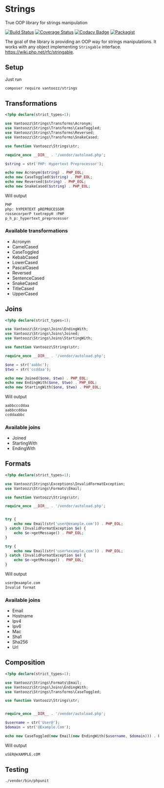 # Strings
True OOP library for strings manipulation

[![Build Status](https://travis-ci.org/vantoozz/strings.svg?branch=master)](https://travis-ci.org/vantoozz/strings)
[![Coverage Status](https://coveralls.io/repos/github/vantoozz/strings/badge.svg?branch=master)](https://coveralls.io/github/vantoozz/strings?branch=master)
[![Codacy Badge](https://api.codacy.com/project/badge/Grade/724532697bb642b293e4f8a3b462a8ee)](https://app.codacy.com/manual/vantoozz/strings?utm_source=github.com&utm_medium=referral&utm_content=vantoozz/strings&utm_campaign=Badge_Grade_Settings)
[![Packagist](https://img.shields.io/packagist/v/vantoozz/strings.svg)](https://packagist.org/packages/vantoozz/strings)



The goal of the library is providing an OOP way for strings manipulations. 
It works  with any object implementing `Stringable` interface. https://wiki.php.net/rfc/stringable.

## Setup
Just run
```bash
composer require vantoozz/strings
```

## Transformations
```php
<?php declare(strict_types=1);

use Vantoozz\Strings\Transforms\Acronym;
use Vantoozz\Strings\Transforms\CaseToggled;
use Vantoozz\Strings\Transforms\Reversed;
use Vantoozz\Strings\Transforms\SnakeCased;

use function Vantoozz\Strings\str;

require_once __DIR__ . '/vendor/autoload.php';

$string = str('PHP: Hypertext Preprocessor');

echo new Acronym($string) . PHP_EOL;
echo new CaseToggled($string) . PHP_EOL;
echo new Reversed($string) . PHP_EOL;
echo new SnakeCased($string) . PHP_EOL;

```
Will output
```bash
PHP
php: hYPERTEXT pREPROCESSOR
rossecorperP txetrepyH :PHP
p_h_p:_hypertext_preprocessor
```
### Available transformations
* Acronym
* CamelCased
* CaseToggled
* KebabCased
* LowerCased
* PascalCased
* Reversed
* SentenceCased
* SnakeCased
* TitleCased
* UpperCased

## Joins
```php
<?php declare(strict_types=1);

use Vantoozz\Strings\Joins\EndingWith;
use Vantoozz\Strings\Joins\Joined;
use Vantoozz\Strings\Joins\StartingWith;

use function Vantoozz\Strings\str;

require_once __DIR__ . '/vendor/autoload.php';

$one = str('aabbc');
$two = str('ccddaa');

echo new Joined($one, $two) . PHP_EOL;
echo new EndingWith($one, $two) . PHP_EOL;
echo new StartingWith($one, $two) . PHP_EOL;
```
Will output
```bash
aabbcccddaa
aabbccddaa
ccddaabbc
```

### Available joins
* Joined
* StartingWith
* EndingWith

## Formats
```php
<?php declare(strict_types=1);

use Vantoozz\Strings\Exceptions\InvalidFormatException;
use Vantoozz\Strings\Formats\Email;

use function Vantoozz\Strings\str;

require_once __DIR__ . '/vendor/autoload.php';


try {
    echo new Email(str('user@example.com')) . PHP_EOL;
} catch (InvalidFormatException $e) {
    echo $e->getMessage() . PHP_EOL;
}

try {
    echo new Email(str('user%example.com')) . PHP_EOL;
} catch (InvalidFormatException $e) {
    echo $e->getMessage() . PHP_EOL;
}
```
Will output
```bash
user@example.com
Invalid format
```
### Available joins
* Email
* Hostname
* Ipv4
* Ipv6
* Mac
* Sha1
* Sha256
* Url

## Composition
```php
<?php declare(strict_types=1);

use Vantoozz\Strings\Formats\Email;
use Vantoozz\Strings\Joins\EndingWith;
use Vantoozz\Strings\Transforms\CaseToggled;

use function Vantoozz\Strings\str;


require_once __DIR__ . '/vendor/autoload.php';

$username = str('User@');
$domain = str('@Example.Com');

echo new CaseToggled(new Email(new EndingWith($username, $domain))) . PHP_EOL;

```
Will output
```bash
uSER@eXAMPLE.cOM
```


## Testing
```bash
./vendor/bin/phpunit
```
